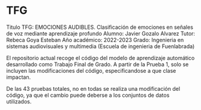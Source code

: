 # TFG
Titulo TFG: EMOCIONES AUDIBLES. Clasificación de emociones en señales de voz mediante aprendizaje profundo
Alumno: Javier Gozalo Alvarez
Tutor: Rebeca Goya Esteban
Año académico: 2022-2023
Grado: Ingenieria en sistemas audiovisuales y multimedia (Escuela de ingenieria de Fuenlabrada)

El repositorio actual recoge el código del modelo de aprendizaje automático desarrollado como Trabajo Final de Grado.
A partir de la Prueba 1, solo se incluyen las modificaciones del código, especificandose a que clase impactan. 

De las 43 pruebas totales, no en todas se realiza una modificación del código, ya que el cambio puede deberse a los conjuntos de datos utilizados.

  


